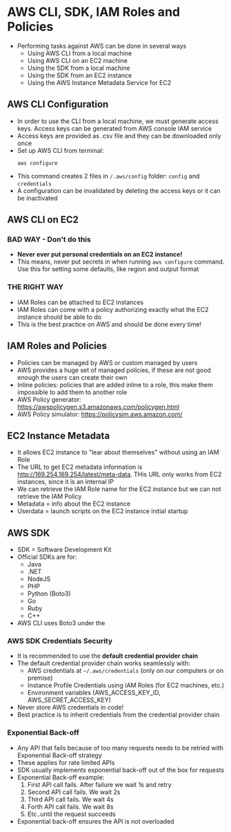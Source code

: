 # AWS CLI, SDK, IAM Roles and Policies

- Performing tasks against AWS can be done in several ways
    - Using AWS CLI from a local machine
    - Using AWS CLI on an EC2 machine
    - Using the SDK from a local machine
    - Using the SDK from an EC2 instance
    - Using the AWS Instance Metadata Service for EC2

## AWS CLI Configuration

- In order to use the CLI from a local machine, we must generate access keys. Access keys can be generated from AWS console IAM service
- Access keys are provided as .csv file and they can be downloaded only once
- Set up AWS CLI from terminal:
    ```
    aws configure
    ```
- This command creates 2 files in `/.aws/config` folder: `config` and `credentials`
- A configuration can be invalidated by deleting the access keys or it can be inactivated

## AWS CLI on EC2

### BAD WAY - Don't do this

- **Never ever put personal credentials on an EC2 instance!**
- This means, never put secrets in when running `aws configure` command. Use this for setting some defaults, like region and output format

### THE RIGHT WAY

- IAM Roles can be attached to EC2 instances
- IAM Roles can come with a policy authorizing exactly what the EC2 instance should be able to do
- This is the best practice on AWS and should be done every time!

## IAM Roles and Policies

- Policies can be managed by AWS or custom managed by users
- AWS provides a huge set of managed policies, if these are not good enough the users can create their own
- Inline policies: policies that are added inline to a role, this make them impossible to add them to another role
- AWS Policy generator: https://awspolicygen.s3.amazonaws.com/policygen.html
- AWS Policy simulator: https://policysim.aws.amazon.com/

## EC2 Instance Metadata

- It allows EC2 instance to "lear about themselves" without using an IAM Role
- The URL to get EC2 metadata information is http://169.254.169.254/latest/meta-data. THis URL only works from EC2 instances, since it is an internal IP
- We can retrieve the IAM Role name for the EC2 instance but we can not retrieve the IAM Policy
- Metadata = info about the EC2 instance
- Userdata = launch scripts on the EC2 instance initial startup

## AWS SDK

- SDK = Software Development Kit
- Official SDKs are for:
    - Java
    - .NET
    - NodeJS
    - PHP
    - Python (Boto3)
    - Go
    - Ruby
    - C++
- AWS CLI uses Boto3 under the

### AWS SDK Credentials Security

- It is recommended to use the **default credential provider chain**
- The default credential provider chain works seamlessly with:
    - AWS credentials at `~/.aws/credentials` (only on our computers or on premise)
    - Instance Profile Credentials using IAM Roles (for EC2 machines, etc.)
    - Environment variables (AWS_ACCESS_KEY_ID, AWS_SECRET_ACCESS_KEY)
- Never store AWS credentials in code!
- Best practice is to inherit credentials from the credential provider chain

### Exponential Back-off

- Any API that fails because of too many requests needs to be retried with Exponential Back-off strategy
- These applies for rate limited APIs
- SDK usually implements exponential back-off out of the box for requests
- Exponential Back-off example:
    1. First API call fails. After failure we wait 1s and retry
    2. Second API call fails. We wait 2s
    3. Third API call fails. We wait 4s
    4. Forth API call fails. We wait 8s
    5. Etc..until the request succeeds
- Exponential back-off ensures the API is not overloaded



